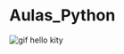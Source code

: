 # Aulas_Python

![gif hello kity](https://github.com/user-attachments/assets/714ea042-6763-4312-84b8-3d13e7593554)


